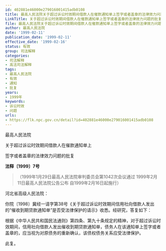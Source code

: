 ```yaml
---
id: 402881e46000e279016001415adb0108
title: 最高人民法院关于超过诉讼时效期间借款人在催款通知单上签字或者盖章的法律效力问题的批复
LinkTitle: 关于超过诉讼时效期间借款人在催款通知单上签字或者盖章的法律效力问题的批复（1999）
file: 最高人民法院关于超过诉讼时效期间借款人在催款通知单上签字或者盖章的法律效力问题的批复_19990211_402881e46000e279016001415adb0108.docx
author: 最高人民法院
date: '1999-02-11'
publication_date: '1999-02-11'
effective_date: '1999-02-16'
status: 有效
group: 司法解释
categories:
- 司法解释
- 高法司法解释
tags:
- 最高人民法院
- 有效
- 通知
- 批复
years:
- 1999年
keywords:
- 诉讼时效
- 问题
urls:
- https://flk.npc.gov.cn/detail?id=402881e46000e279016001415adb0108
---
```


最高人民法院

关于超过诉讼时效期间借款人在催款通知单上

签字或者盖章的法律效力问题的批复

**法释〔1999〕7号**

> （1999年1月29日最高人民法院审判委员会第1042次会议通过 1999年2月11日最高人民法院公告公布 自1999年2月16日起施行）

河北省高级人民法院：

你院〔1998〕冀经一请字第38号《关于超过诉讼时效期间信用社向借款人发出的“催收到期贷款通知单”是否受法律保护的请示》收悉。经研究，答复如下：

根据《中华人民共和国民法通则》第四条、第九十条规定的精神，对于超过诉讼时效期间，信用社向借款人发出催收到期贷款通知单，债务人在该通知单上签字或者盖章的，应当视为对原债务的重新确认，该债权债务关系应受法律保护。

此复。
